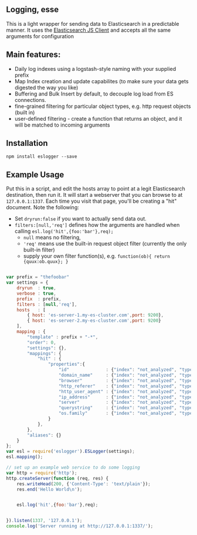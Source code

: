 ## Logging, esse
This is a light wrapper for sending data to Elasticsearch in a predictable manner.
It uses the [Elasticsearch JS Client](http://www.elastic.co/guide/en/elasticsearch/client/javascript-api/current/) and accepts all the same arguments for configuration

## Main features:
- Daily log indexes using a logstash-style naming with your supplied prefix
- Map Index creation and update capabilites (to make sure your data gets digested the way you like)
- Buffering and Bulk Insert by default, to decouple log load from ES connections.
- fine-grained filtering for particular object types, e.g. http request objects (built in)
- user-defined filtering - create a function that returns an object, and it will be matched to incoming arguments

## Installation
```npm install eslogger --save```

## Example Usage
Put this in a script, and edit the hosts array to point at a legit Elasticsearch destination, then run it.
It will start a webserver that you can browse to at `127.0.0.1:1337`.  Each time you visit that page, you'll
be creating a "hit" document. Note the following:

- Set `dryrun:false` if you want to actually send data out.
- `filters:[null,'req']` defines how the arguments are handled when calling `esl.log('hit',{foo:'bar'},req);`
  - `null` means no filtering,
  - `'req'` means use the built-in request object filter (currently the only built-in filter)
  - supply your own filter function(s), e.g. `function(ob){ return {quux:ob.quux}; }`


```javascript

var prefix = "thefoobar"
var settings = {
    dryrun  : true,
    verbose : true,
    prefix  : prefix,
    filters : [null,'req'],
    hosts   : [
        { host: 'es-server-1.my-es-cluster.com',port: 9200},
        { host: 'es-server-2.my-es-cluster.com',port: 9200}
    ],
    mapping : {
        "template" : prefix + "-*",
        "order": 0,
        "settings": {},
        "mappings": {
            "hit" : {
                "properties":{
                    "id"              : {"index": "not_analyzed", "type": "string"},
                    "domain_name"     : {"index": "not_analyzed", "type": "string"},
                    "browser"         : {"index": "not_analyzed", "type": "string"},
                    "http_referer"    : {"index": "not_analyzed", "type": "string", "ignore_above": 512},
                    "http_user_agent" : {"index": "not_analyzed", "type": "string", "ignore_above": 256},
                    "ip_address"      : {"index": "not_analyzed", "type": "string"},
                    "server"          : {"index": "not_analyzed", "type": "string"},
                    "querystring"     : {"index": "not_analyzed", "type": "string", "ignore_above": 256},
                    "os.family"       : {"index": "not_analyzed", "type": "string"},
                }
            },
        },
        "aliases": {}
    }
};
var esl = require('eslogger').ESLogger(settings);
esl.mapping();

// set up an example web service to do some logging
var http = require('http');
http.createServer(function (req, res) {
    res.writeHead(200, {'Content-Type': 'text/plain'});
    res.end('Hello World\n');


    esl.log('hit',{foo:'bar'},req);


}).listen(1337, '127.0.0.1');
console.log('Server running at http://127.0.0.1:1337/');

```

